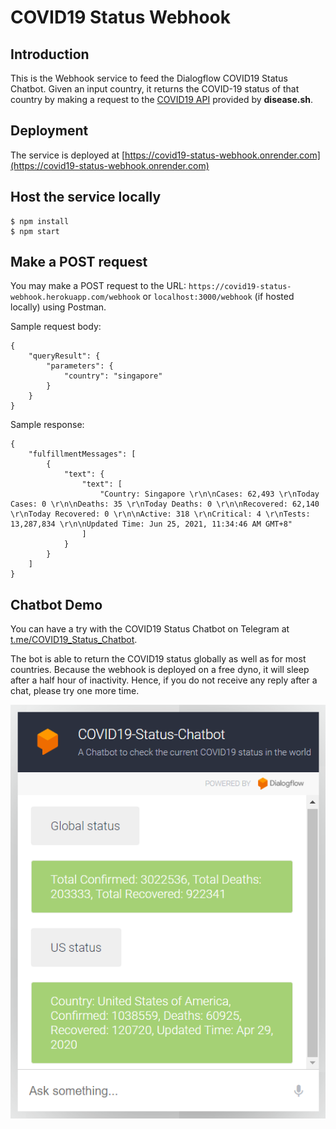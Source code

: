 # COVID19 Status Webhook

## Introduction

This is the Webhook service to feed the Dialogflow COVID19 Status Chatbot.
Given an input country, it returns the COVID-19 status of that country by making a request to the
[COVID19 API](https://github.com/disease-sh/API) provided by **disease.sh**.

## Deployment

The service is deployed at [https://covid19-status-webhook.onrender.com](https://covid19-status-webhook.onrender.com)

## Host the service locally

```
$ npm install
$ npm start
```

## Make a POST request

You may make a POST request to the URL: `https://covid19-status-webhook.herokuapp.com/webhook` or `localhost:3000/webhook` (if hosted locally) using Postman.

Sample request body:

```
{
    "queryResult": {
        "parameters": {
            "country": "singapore"
        }
    }
}
```

Sample response:

```
{
    "fulfillmentMessages": [
        {
            "text": {
                "text": [
                    "Country: Singapore \r\n\nCases: 62,493 \r\nToday Cases: 0 \r\n\nDeaths: 35 \r\nToday Deaths: 0 \r\n\nRecovered: 62,140 \r\nToday Recovered: 0 \r\n\nActive: 318 \r\nCritical: 4 \r\nTests: 13,287,834 \r\n\nUpdated Time: Jun 25, 2021, 11:34:46 AM GMT+8"
                ]
            }
        }
    ]
}
```

## Chatbot Demo

You can have a try with the COVID19 Status Chatbot on Telegram at [t.me/COVID19_Status_Chatbot](https://t.me/COVID19_Status_Chatbot).

The bot is able to return the COVID19 status globally as well as for most countries.
Because the webhook is deployed on a free dyno, it will sleep after a half hour of inactivity.
Hence, if you do not receive any reply after a chat, please try one more time.

<p align="center">
  <img src="./chatbot_demo.png" alt="Chatbot Demo" />
</p>
